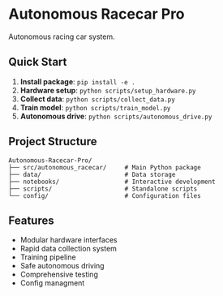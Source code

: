 # Autonomous Racecar Pro

Autonomous racing car system.

## Quick Start

1. **Install package**: `pip install -e .`
2. **Hardware setup**: `python scripts/setup_hardware.py`
3. **Collect data**: `python scripts/collect_data.py`
4. **Train model**: `python scripts/train_model.py`
5. **Autonomous drive**: `python scripts/autonomous_drive.py`

## Project Structure

```
Autonomous-Racecar-Pro/
├── src/autonomous_racecar/     # Main Python package
├── data/                       # Data storage
├── notebooks/                  # Interactive development
├── scripts/                    # Standalone scripts
└── config/                     # Configuration files
```

## Features

- Modular hardware interfaces
- Rapid data collection system  
- Training pipeline
- Safe autonomous driving
- Comprehensive testing
- Config managment
